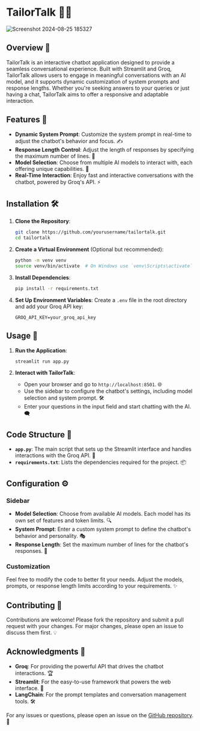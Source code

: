 # TailorTalk 🤖💬
![Screenshot 2024-08-25 185327](https://github.com/user-attachments/assets/10a010d1-dfe8-4c33-aaa1-4f87c9c9f2ed)

## Overview 🌟

TailorTalk is an interactive chatbot application designed to provide a seamless conversational experience. Built with Streamlit and Groq, TailorTalk allows users to engage in meaningful conversations with an AI model, and it supports dynamic customization of system prompts and response lengths. Whether you're seeking answers to your queries or just having a chat, TailorTalk aims to offer a responsive and adaptable interaction.

## Features 🚀

- **Dynamic System Prompt**: Customize the system prompt in real-time to adjust the chatbot's behavior and focus. ✍️
- **Response Length Control**: Adjust the length of responses by specifying the maximum number of lines. 📏
- **Model Selection**: Choose from multiple AI models to interact with, each offering unique capabilities. 🤖
- **Real-Time Interaction**: Enjoy fast and interactive conversations with the chatbot, powered by Groq's API. ⚡

## Installation 🛠️

1. **Clone the Repository**:
    ```bash
    git clone https://github.com/yourusername/tailortalk.git
    cd tailortalk
    ```

2. **Create a Virtual Environment** (Optional but recommended):
    ```bash
    python -m venv venv
    source venv/bin/activate  # On Windows use `venv\Scripts\activate`
    ```

3. **Install Dependencies**:
    ```bash
    pip install -r requirements.txt
    ```

4. **Set Up Environment Variables**:
    Create a `.env` file in the root directory and add your Groq API key:
    ```plaintext
    GROQ_API_KEY=your_groq_api_key
    ```

## Usage 🚀

1. **Run the Application**:
    ```bash
    streamlit run app.py
    ```

2. **Interact with TailorTalk**:
    - Open your browser and go to `http://localhost:8501`. 🌐
    - Use the sidebar to configure the chatbot's settings, including model selection and system prompt. 🛠️
    - Enter your questions in the input field and start chatting with the AI. 🗨️

## Code Structure 📂

- **`app.py`**: The main script that sets up the Streamlit interface and handles interactions with the Groq API. 📝
- **`requirements.txt`**: Lists the dependencies required for the project. 📦

## Configuration ⚙️

### Sidebar

- **Model Selection**: Choose from available AI models. Each model has its own set of features and token limits. 🔍
- **System Prompt**: Enter a custom system prompt to define the chatbot's behavior and personality. 🎭
- **Response Length**: Set the maximum number of lines for the chatbot's responses. 📏

### Customization

Feel free to modify the code to better fit your needs. Adjust the models, prompts, or response length limits according to your requirements. ✨

## Contributing 🤝

Contributions are welcome! Please fork the repository and submit a pull request with your changes. For major changes, please open an issue to discuss them first. 💡

## Acknowledgments 🙏

- **Groq**: For providing the powerful API that drives the chatbot interactions. 🏆
- **Streamlit**: For the easy-to-use framework that powers the web interface. 🚀
- **LangChain**: For the prompt templates and conversation management tools. 🛠️

For any issues or questions, please open an issue on the [GitHub repository](https://github.com/SoheliPaul/tailortalk/issues). 📝

